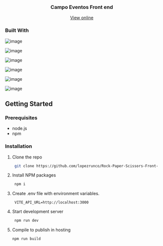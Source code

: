 <div id="top"></div>

<!-- PROJECT LOGO -->
<br />
<div align="center">
<h3 align="center">Campo Eventos Front end</h3>
  <p align="center">
    <a href='https://campoeventos.com.uy'>View online</a>
  </p>
</div>


### Built With

![image](https://img.shields.io/badge/Vite-B73BFE?style=for-the-badge&logo=vite&logoColor=FFD62E)

![image](https://img.shields.io/badge/React-20232A?style=for-the-badge&logo=react&logoColor=61DAFB)

![image](https://img.shields.io/badge/React_Router-CA4245?style=for-the-badge&logo=react-router&logoColor=white)

![image](https://img.shields.io/badge/Bootstrap-563D7C?style=for-the-badge&logo=bootstrap&logoColor=white)

![image](https://img.shields.io/badge/Sass-CC6699?style=for-the-badge&logo=sass&logoColor=white)

![image](https://img.shields.io/badge/styled--components-DB7093?style=for-the-badge&logo=styled-components&logoColor=white)

<!-- GETTING STARTED -->
## Getting Started

### Prerequisites

* node.js
* npm

### Installation

1. Clone the repo
   ```sh
    git clone https://github.com/lopezrunco/Rock-Paper-Scissors-Front-End.git
   ```
2. Install NPM packages
   ```sh
    npm i
   ```
3. Create .env file with environment variables.
   ```
    VITE_API_URL=http://localhost:3000
   ```
4. Start development server
   ```sh
    npm run dev
   ```
5. Compile to publish in hosting
    ```sh
    npm run build
    ```